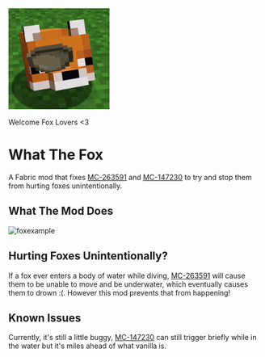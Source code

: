 <img src="https://raw.githubusercontent.com/misterj05/what-the-fox/main/src/main/resources/assets/what-the-fox/icon.png" width="200" />

Welcome Fox Lovers <3
# What The Fox
A Fabric mod that fixes [MC-263591](https://bugs.mojang.com/browse/MC-263591) and [MC-147230](https://bugs.mojang.com/browse/MC-147230) to try and stop them from hurting foxes unintentionally.

## What The Mod Does
![foxexample](https://raw.githubusercontent.com/misterj05/what-the-fox/main/media/foxexample.webp)

## Hurting Foxes Unintentionally?
If a fox ever enters a body of water while diving, [MC-263591](https://bugs.mojang.com/browse/MC-263591) will cause them to be unable to move and be underwater, which eventually causes them to drown :(. However this mod prevents that from happening!

## Known Issues
Currently, it's still a little buggy, [MC-147230](https://bugs.mojang.com/browse/MC-147230) can still trigger briefly while in the water but it's miles ahead of what vanilla is.
